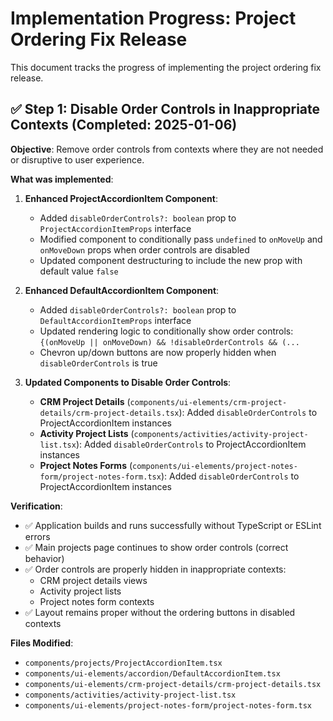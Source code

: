 # Implementation Progress: Project Ordering Fix Release

This document tracks the progress of implementing the project ordering fix release.

## ✅ Step 1: Disable Order Controls in Inappropriate Contexts (Completed: 2025-01-06)

**Objective**: Remove order controls from contexts where they are not needed or disruptive to user experience.

**What was implemented**:

1. **Enhanced ProjectAccordionItem Component**:

   - Added `disableOrderControls?: boolean` prop to `ProjectAccordionItemProps` interface
   - Modified component to conditionally pass `undefined` to `onMoveUp` and `onMoveDown` props when order controls are disabled
   - Updated component destructuring to include the new prop with default value `false`

2. **Enhanced DefaultAccordionItem Component**:

   - Added `disableOrderControls?: boolean` prop to `DefaultAccordionItemProps` interface
   - Updated rendering logic to conditionally show order controls: `{(onMoveUp || onMoveDown) && !disableOrderControls && (...`
   - Chevron up/down buttons are now properly hidden when `disableOrderControls` is true

3. **Updated Components to Disable Order Controls**:
   - **CRM Project Details** (`components/ui-elements/crm-project-details/crm-project-details.tsx`): Added `disableOrderControls` to ProjectAccordionItem instances
   - **Activity Project Lists** (`components/activities/activity-project-list.tsx`): Added `disableOrderControls` to ProjectAccordionItem instances
   - **Project Notes Forms** (`components/ui-elements/project-notes-form/project-notes-form.tsx`): Added `disableOrderControls` to ProjectAccordionItem instances

**Verification**:

- ✅ Application builds and runs successfully without TypeScript or ESLint errors
- ✅ Main projects page continues to show order controls (correct behavior)
- ✅ Order controls are properly hidden in inappropriate contexts:
  - CRM project details views
  - Activity project lists
  - Project notes form contexts
- ✅ Layout remains proper without the ordering buttons in disabled contexts

**Files Modified**:

- `components/projects/ProjectAccordionItem.tsx`
- `components/ui-elements/accordion/DefaultAccordionItem.tsx`
- `components/ui-elements/crm-project-details/crm-project-details.tsx`
- `components/activities/activity-project-list.tsx`
- `components/ui-elements/project-notes-form/project-notes-form.tsx`
